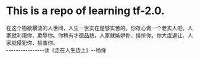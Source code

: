 # This is a repo of learning tf-2.0.

 在这个物欲横流的人世间，人生一世实在是够实苦的。你存心做一个老实人吧，人家就利用你、欺辱你。你稍有才德品貌，人家就嫉妒你、排挤你。你大度退让，人家就侵犯你、损害你。  
                      ----------------读《走在人生边上》--杨绛
